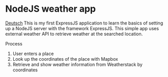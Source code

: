 # NodeJS weather app
[Deutsch](./README_DE.md)
This is my first ExpressJS application to learn the basics of setting up a NodeJS server with the framework ExpressJS.
This simple app uses external weather API to retrieve weather at the searched location.

Process
1. User enters a place
2. Look up the coordinates of the place with Mapbox
3. Retrieve and show weather information from Weatherstack by coordinates
